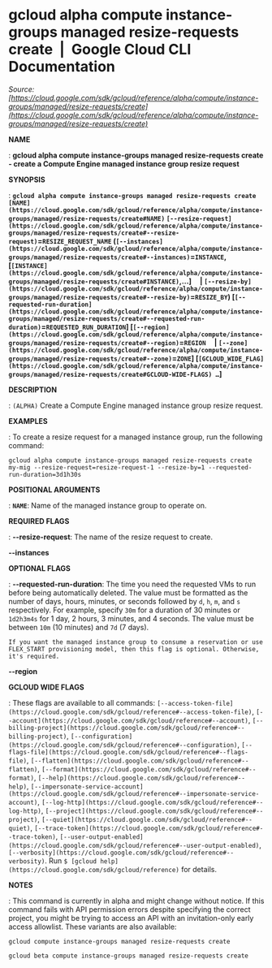 # gcloud alpha compute instance-groups managed resize-requests create  |  Google Cloud CLI Documentation

*Source: [https://cloud.google.com/sdk/gcloud/reference/alpha/compute/instance-groups/managed/resize-requests/create](https://cloud.google.com/sdk/gcloud/reference/alpha/compute/instance-groups/managed/resize-requests/create)*

**NAME**

: **gcloud alpha compute instance-groups managed resize-requests create - create a Compute Engine managed instance group resize request**

**SYNOPSIS**

: **`gcloud alpha compute instance-groups managed resize-requests create` `[NAME](https://cloud.google.com/sdk/gcloud/reference/alpha/compute/instance-groups/managed/resize-requests/create#NAME)` `[--resize-request](https://cloud.google.com/sdk/gcloud/reference/alpha/compute/instance-groups/managed/resize-requests/create#--resize-request)`=`RESIZE_REQUEST_NAME` (`[--instances](https://cloud.google.com/sdk/gcloud/reference/alpha/compute/instance-groups/managed/resize-requests/create#--instances)`=`INSTANCE`,[`[INSTANCE](https://cloud.google.com/sdk/gcloud/reference/alpha/compute/instance-groups/managed/resize-requests/create#INSTANCE)`,…]     | `[--resize-by](https://cloud.google.com/sdk/gcloud/reference/alpha/compute/instance-groups/managed/resize-requests/create#--resize-by)`=`RESIZE_BY`) [`[--requested-run-duration](https://cloud.google.com/sdk/gcloud/reference/alpha/compute/instance-groups/managed/resize-requests/create#--requested-run-duration)`=`REQUESTED_RUN_DURATION`] [`[--region](https://cloud.google.com/sdk/gcloud/reference/alpha/compute/instance-groups/managed/resize-requests/create#--region)`=`REGION`     | `[--zone](https://cloud.google.com/sdk/gcloud/reference/alpha/compute/instance-groups/managed/resize-requests/create#--zone)`=`ZONE`] [`[GCLOUD_WIDE_FLAG](https://cloud.google.com/sdk/gcloud/reference/alpha/compute/instance-groups/managed/resize-requests/create#GCLOUD-WIDE-FLAGS) …`]**

**DESCRIPTION**

: `(ALPHA)` Create a Compute Engine managed instance group resize
request.

**EXAMPLES**

: To create a resize request for a managed instance group, run the following
command:

```
gcloud alpha compute instance-groups managed resize-requests create my-mig --resize-request=resize-request-1 --resize-by=1 --requested-run-duration=3d1h30s
```

**POSITIONAL ARGUMENTS**

: **`NAME`**:
Name of the managed instance group to operate on.

**REQUIRED FLAGS**

: **--resize-request**:
The name of the resize request to create.

**--instances**

**OPTIONAL FLAGS**

: **--requested-run-duration**:
The time you need the requested VMs to run before being automatically deleted.
The value must be formatted as the number of days, hours, minutes, or seconds
followed by `d`, `h`, `m`, and `s`
respectively. For example, specify `30m` for a duration of 30 minutes
or `1d2h3m4s` for 1 day, 2 hours, 3 minutes, and 4 seconds. The value
must be between `10m` (10 minutes) and `7d` (7 days).

```
If you want the managed instance group to consume a reservation or use
FLEX_START provisioning model, then this flag is optional. Otherwise,
it's required.
```

**--region**

**GCLOUD WIDE FLAGS**

: These flags are available to all commands: `[--access-token-file](https://cloud.google.com/sdk/gcloud/reference#--access-token-file)`,
`[--account](https://cloud.google.com/sdk/gcloud/reference#--account)`, `[--billing-project](https://cloud.google.com/sdk/gcloud/reference#--billing-project)`,
`[--configuration](https://cloud.google.com/sdk/gcloud/reference#--configuration)`,
`[--flags-file](https://cloud.google.com/sdk/gcloud/reference#--flags-file)`,
`[--flatten](https://cloud.google.com/sdk/gcloud/reference#--flatten)`, `[--format](https://cloud.google.com/sdk/gcloud/reference#--format)`, `[--help](https://cloud.google.com/sdk/gcloud/reference#--help)`, `[--impersonate-service-account](https://cloud.google.com/sdk/gcloud/reference#--impersonate-service-account)`,
`[--log-http](https://cloud.google.com/sdk/gcloud/reference#--log-http)`,
`[--project](https://cloud.google.com/sdk/gcloud/reference#--project)`, `[--quiet](https://cloud.google.com/sdk/gcloud/reference#--quiet)`, `[--trace-token](https://cloud.google.com/sdk/gcloud/reference#--trace-token)`, `[--user-output-enabled](https://cloud.google.com/sdk/gcloud/reference#--user-output-enabled)`,
`[--verbosity](https://cloud.google.com/sdk/gcloud/reference#--verbosity)`.
Run `$ [gcloud help](https://cloud.google.com/sdk/gcloud/reference)` for details.

**NOTES**

: This command is currently in alpha and might change without notice. If this
command fails with API permission errors despite specifying the correct project,
you might be trying to access an API with an invitation-only early access
allowlist. These variants are also available:

```
gcloud compute instance-groups managed resize-requests create
```

```
gcloud beta compute instance-groups managed resize-requests create
```